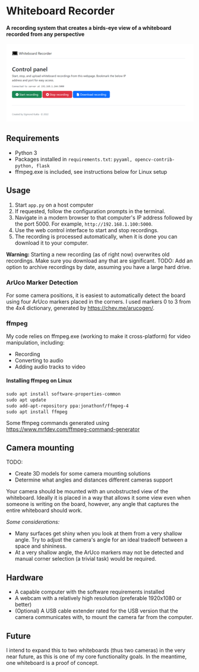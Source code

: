 # Whiteboard Recorder
#### A recording system that creates a birds-eye view of a whiteboard recorded from any perspective

![Screenshot of web interface](/screenshots/web-interface.png)

## Requirements
- Python 3
- Packages installed in `requirements.txt`: `pyyaml, opencv-contrib-python, flask`
- ffmpeg.exe is included, see instructions below for Linux setup

## Usage
1. Start `app.py` on a host computer
2. If requested, follow the configuration prompts in the terminal.
3. Navigate in a modern browser to that computer's IP address followed by the port 5000. For example, `http://192.168.1.100:5000`.
4. Use the web control interface to start and stop recordings.
5. The recording is processed automatically, when it is done you can download it to your computer.

**Warning:** Starting a new recording (as of right now) overwrites old recordings. Make sure you download any that are significant. TODO: Add an option to archive recordings by date, assuming you have a large hard drive.

### ArUco Marker Detection
For some camera positions, it is easiest to automatically detect the board using four ArUco markers placed in the corners. I used markers 0 to 3 from the 4x4 dictionary, generated by https://chev.me/arucogen/.

### ffmpeg
My code relies on ffmpeg.exe (working to make it cross-platform) for video manipulation, including:
- Recording
- Converting to audio
- Adding audio tracks to video

#### Installing ffmpeg on Linux
```
sudo apt install software-properties-common
sudo apt update
sudo add-apt-repository ppa:jonathonf/ffmpeg-4
sudo apt install ffmpeg
```

Some ffmpeg commands generated using https://www.mrfdev.com/ffmpeg-command-generator

## Camera mounting
TODO:
- Create 3D models for some camera mounting solutions
- Determine what angles and distances different cameras support

Your camera should be mounted with an unobstructed view of the whiteboard. Ideally it is placed in a way that allows it some view even when someone is writing on the board, however, any angle that captures the entire whiteboard should work. 

*Some considerations:*
- Many surfaces get shiny when you look at them from a very shallow angle. Try to adjust the camera's angle for an ideal tradeoff between a space and shininess.
- At a very shallow angle, the ArUco markers may not be detected and manual corner selection (a trivial task) would be required.

## Hardware
- A capable computer with the software requirements installed
- A webcam with a relatively high resolution (preferable 1920x1080 or better)
- (Optional) A USB cable extender rated for the USB version that the camera communicates with, to mount the camera far from the computer.

## Future
I intend to expand this to two whiteboards (thus two cameras) in the very near future, as this is one of my core functionality goals. In the meantime, one whiteboard is a proof of concept.